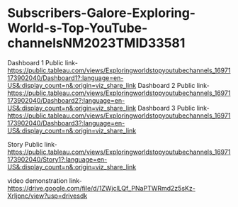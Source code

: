 # Subscribers-Galore-Exploring-World-s-Top-YouTube-channelsNM2023TMID33581


Dashboard 1 Public link-https://public.tableau.com/views/Exploringworldstopyoutubechannels_16971173902040/Dashboard1?:language=en-US&:display_count=n&:origin=viz_share_link
Dashboard 2 Public link-https://public.tableau.com/views/Exploringworldstopyoutubechannels_16971173902040/Dashboard2?:language=en-US&:display_count=n&:origin=viz_share_link
Dashboard 3 Public link-https://public.tableau.com/views/Exploringworldstopyoutubechannels_16971173902040/Dashboard3?:language=en-US&:display_count=n&:origin=viz_share_link


Story Public link-https://public.tableau.com/views/Exploringworldstopyoutubechannels_16971173902040/Story1?:language=en-US&:display_count=n&:origin=viz_share_link

video demonstration link-https://drive.google.com/file/d/1ZWjclLQf_PNaPTWRmd2z5sKz-XrIjpnc/view?usp=drivesdk
